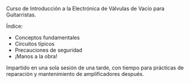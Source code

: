 Curso de Introducción a la Electrónica de Válvulas de Vacío para Guitarristas.

Índice:

  * Conceptos fundamentales
  * Circuitos típicos
  * Precauciones de seguridad
  * ¡Manos a la obra!

Impartido en una sola sesión de una tarde, con tiempo para prácticas de reparación y mantenimiento de amplificadores después.
